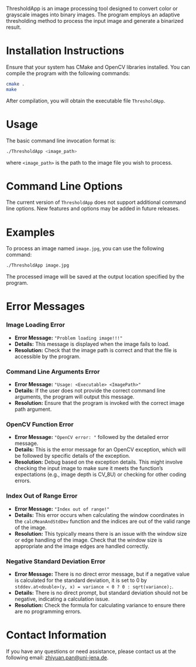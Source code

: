 ThresholdApp is an image processing tool designed to convert color or grayscale images into binary images. The program employs an adaptive thresholding method to process the input image and generate a binarized result.

# Installation Instructions
Ensure that your system has CMake and OpenCV libraries installed. You can compile the program with the following commands:
```bash
cmake .
make
```
After compilation, you will obtain the executable file `ThresholdApp`.

# Usage
The basic command line invocation format is:
```bash
./ThresholdApp <image_path>
```
where `<image_path>` is the path to the image file you wish to process.

# Command Line Options
The current version of `ThresholdApp` does not support additional command line options. New features and options may be added in future releases.

# Examples
To process an image named `image.jpg`, you can use the following command:
```bash
./ThresholdApp image.jpg
```
The processed image will be saved at the output location specified by the program.

# Error Messages

### Image Loading Error
- **Error Message:** `"Problem loading image!!!"` 
- **Details:** This message is displayed when the image fails to load.
- **Resolution:** Check that the image path is correct and that the file is accessible by the program.

### Command Line Arguments Error
- **Error Message:** `"Usage: <Executable> <ImagePath>"` 
- **Details:** If the user does not provide the correct command line arguments, the program will output this message.
- **Resolution:** Ensure that the program is invoked with the correct image path argument.

### OpenCV Function Error
- **Error Message:** `"OpenCV error: "` followed by the detailed error message.
- **Details:** This is the error message for an OpenCV exception, which will be followed by specific details of the exception.
- **Resolution:** Debug based on the exception details. This might involve checking the input image to make sure it meets the function’s expectations (e.g., image depth is CV_8U) or checking for other coding errors.

### Index Out of Range Error
- **Error Message:** `"Index out of range!"` 
- **Details:** This error occurs when calculating the window coordinates in the `calcMeanAndStdDev` function and the indices are out of the valid range of the image.
- **Resolution:** This typically means there is an issue with the window size or edge handling of the image. Check that the window size is appropriate and the image edges are handled correctly.

### Negative Standard Deviation Error
- **Error Message:** There is no direct error message, but if a negative value is calculated for the standard deviation, it is set to 0 by `stddev.at<double>(y, x) = variance < 0 ? 0 : sqrt(variance);`.
- **Details:** There is no direct prompt, but standard deviation should not be negative, indicating a calculation issue.
- **Resolution:** Check the formula for calculating variance to ensure there are no programming errors.

# Contact Information
If you have any questions or need assistance, please contact us at the following email: [zhiyuan.pan@uni-jena.de](mailto:zhiyuan.pan@uni-jena.de).